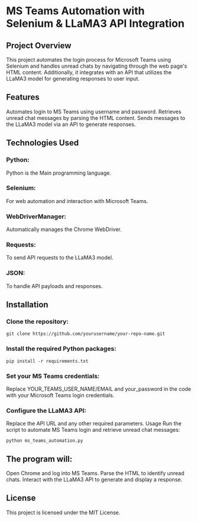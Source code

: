 # MS Teams Automation with Selenium & LLaMA3 API Integration
## Project Overview
This project automates the login process for Microsoft Teams using Selenium and handles unread chats by navigating through the web page's HTML content. Additionally, it integrates with an API that utilizes the LLaMA3 model for generating responses to user input.

## Features
Automates login to MS Teams using username and password.
Retrieves unread chat messages by parsing the HTML content.
Sends messages to the LLaMA3 model via an API to generate responses.
## Technologies Used
### Python: 
Python is the Main programming language.
### Selenium: 
For web automation and interaction with Microsoft Teams.
### WebDriverManager:
Automatically manages the Chrome WebDriver.
### Requests: 
To send API requests to the LLaMA3 model.
### JSON: 
To handle API payloads and responses.
## Installation
### Clone the repository:
```
git clone https://github.com/yourusername/your-repo-name.git
```
### Install the required Python packages:

```
pip install -r requirements.txt
```
### Set your MS Teams credentials:

Replace YOUR_TEAMS_USER_NAME/EMAIL and your_password in the code with your Microsoft Teams login credentials.
### Configure the LLaMA3 API:

Replace the API URL and any other required parameters.
Usage
Run the script to automate MS Teams login and retrieve unread chat messages:

```
python ms_teams_automation.py
```

## The program will:

Open Chrome and log into MS Teams.
Parse the HTML to identify unread chats.
Interact with the LLaMA3 API to generate and display a response.
## License
This project is licensed under the MIT License.
